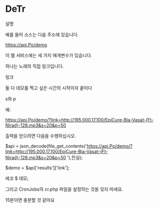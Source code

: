 # DeTr
설명

예를 들어 소스는 다음 주소에 있습니다.

https://api.Po/demo

이 웹 서비스에는 세 가지 매개변수가 있습니다.

하나는 노래의 직접 링크입니다.

링크

둘 다 데모를 찍고 싶은 시간의 시작이자 끝이다

s와 p

예:

https://api.Po/demo/?link=http://195.000.17.100/EpiCure-Bia-Vasat-(Ft-Nirad)-128.mp3&s=20&p=50


출력을 얻으려면 다음을 수행하십시오.

$api = json_decode(file_get_contents('https://api.Po/demo/?link=http://195.000.17.100/EpiCure-Bia-Vasat-(Ft-Nirad)-128.mp3&s=20&p=50 '),진실);

$demo = $api['results']['link'];

에코 $ 데모;


그리고 CronJobs의 cr.php 파일을 설정하는 것을 잊지 마세요.

15분이면 충분할 것 같아요
